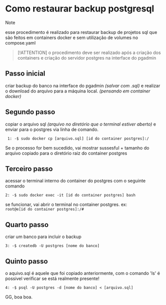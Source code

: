 # Como restaurar backup postgresql 

> [!NOTE]
> esse procedimento é realizado para restaurar backup de projetos sql que são feitos em containers docker e sem utilização de volumes no compose.yaml

>[!ATTENTION]
> o procedimento deve ser realizado após a criação dos containers e criação do servidor postgres na interface do pgadmin

## Passo inicial
criar backup do banco na interface do pgadmin _(salvar com .sql)_ e realizar o download do arquivo para a máquina local. _(pensando em container docker)_ 

## Segundo passo 
copiar o arquivo sql _(arquivo no diretório que o terminal estiver aberto)_ e enviar para o postgres via linha de comando. 
``` 
 1: -$ sudo docker cp [arquivo.sql] [id do container postgres]:/
```
Se o processo for bem sucedido, vai mostrar sussesful + tamanho do arquivo copiado para o diretório raiz do container postgres

## Terceiro passo
acessar o terminal interno do container do postgres com o seguinte comando
``` 
2: -$ sudo docker exec -it [id do container postgres] bash
```
se funcionar, vai abrir o terminal no container postgres.
ex:\
`root@e[id do container postgres]:/#`
## Quarto passo
criar um banco para incluir o backup
``` 
3: -$ createdb -U postgres [nome do banco]
```
## Quinto passo
o aquivo.sql é aquele que foi copiado anteriormente, com o comando 'ls' é possivel verificar se está realmente presente!
```
4: -$ psql -U postgres -d [nome do banco] < [arquivo.sql]
```
GG, boa boa.
